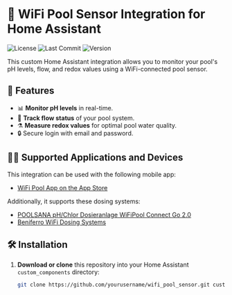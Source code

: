 # 🌊 WiFi Pool Sensor Integration for Home Assistant

![License](https://img.shields.io/github/license/yourusername/wifi_pool_sensor?style=flat-square)
![Last Commit](https://img.shields.io/github/last-commit/yourusername/wifi_pool_sensor?style=flat-square)
![Version](https://img.shields.io/badge/version-1.0-blue?style=flat-square)

This custom Home Assistant integration allows you to monitor your pool's pH levels, flow, and redox values using a WiFi-connected pool sensor.

## 🚀 Features

- 📊 **Monitor pH levels** in real-time.
- 🌊 **Track flow status** of your pool system.
- ⚗️ **Measure redox values** for optimal pool water quality.
- 🔒 Secure login with email and password.

## 🏊‍♂️ Supported Applications and Devices

This integration can be used with the following mobile app:

- [WiFi Pool App on the App Store](https://apps.apple.com/de/app/wifipool/id1527010555)

Additionally, it supports these dosing systems:

- [POOLSANA pH/Chlor Dosieranlage WiFiPool Connect Go 2.0](https://www.poolsana.de/automatische-poolsana-ph/chlor-dosieranlage-wifipool-connect-go-2.0)
- [Beniferro WiFi Dosing Systems](https://beniferro.eu/)

## 🛠 Installation

1. **Download or clone** this repository into your Home Assistant `custom_components` directory:

   ```bash
   git clone https://github.com/yourusername/wifi_pool_sensor.git custom_components/wifi_pool_sensor
